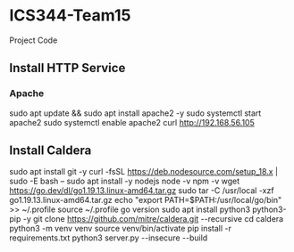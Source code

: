 # ICS344-Team15
Project Code 

## Install HTTP Service
### Apache
sudo apt update && sudo apt install apache2 -y
sudo systemctl start apache2
sudo systemctl enable apache2
curl http://192.168.56.105

## Install Caldera 
sudo apt install git -y
curl -fsSL https://deb.nodesource.com/setup_18.x | sudo -E bash –
sudo apt install -y nodejs
node -v
npm -v
wget https://go.dev/dl/go1.19.13.linux-amd64.tar.gz
sudo tar -C /usr/local -xzf go1.19.13.linux-amd64.tar.gz
echo "export PATH=$PATH:/usr/local/go/bin" >> ~/.profile
source ~/.profile
go version
sudo apt install python3 python3-pip -y
git clone https://github.com/mitre/caldera.git --recursive
cd caldera
python3 -m venv venv
source venv/bin/activate
pip install -r requirements.txt
python3 server.py --insecure --build

